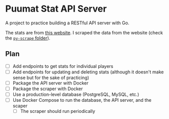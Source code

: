 # Puumat Stat API Server

A project to practice building a RESTful API server with Go.

The stats are from [this website](https://finland.wbsc.org/en/events/2024-superbaseball/stats/general/all). I scraped the data from the website (check the [`py-scrape` folder](./py-scraper/)).

## Plan

- [ ] Add endpoints to get stats for individual players
- [ ] Add endpoints for updating and deleting stats (although it doesn't make sense but for the sake of practicing)
- [ ] Package the API server with Docker
- [ ] Package the scraper with Docker
- [ ] Use a production-level database (PostgreSQL, MySQL, etc.)
- [ ] Use Docker Compose to run the database, the API server, and the scaper
  - [ ] The scraper should run periodically